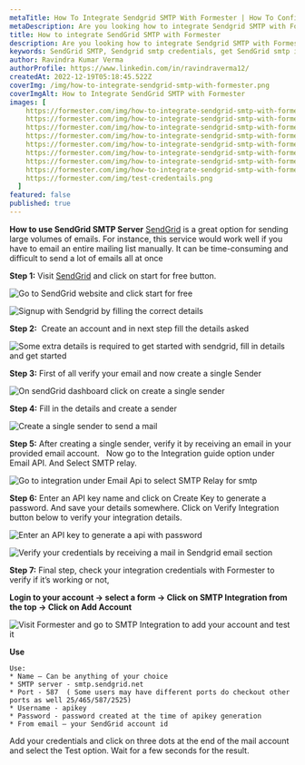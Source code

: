```yaml
---
metaTitle: How To Integrate Sendgrid SMTP With Formester | How To Configure Sendgrid SMTP - Formester
metaDescription: Are you looking how to integrate Sendgrid SMTP with Formester? This blog post will show you how to configure Sendgrid SMTP so you can start using it with Formester.
title: How to integrate SendGrid SMTP with Formester
description: Are you looking how to integrate Sendgrid SMTP with Formester? This blog post will show you how to configure Sendgrid SMTP so you can start using it with Formester.This guide helps you configure SMTP settings for SendGrid SMTP on Formester. You can then start sending all emails through your personalized emails and receive response directly in your inbox
keywords: SendGrid SMTP, Sendgrid smtp credentials, get SendGrid smtp integration
author: Ravindra Kumar Verma
authorProfile: https://www.linkedin.com/in/ravindraverma12/
createdAt: 2022-12-19T05:18:45.522Z
coverImg: /img/how-to-integrate-sendgrid-smtp-with-formester.png
coverImgAlt: How to Integrate SendGrid SMTP with Formester
images: [
    https://formester.com/img/how-to-integrate-sendgrid-smtp-with-formester__home-screen.png,
    https://formester.com/img/how-to-integrate-sendgrid-smtp-with-formester__signup.png,
    https://formester.com/img/how-to-integrate-sendgrid-smtp-with-formester__some-extra-detail.png,
    https://formester.com/img/how-to-integrate-sendgrid-smtp-with-formester__dashboard.png,
    https://formester.com/img/how-to-integrate-sendgrid-smtp-with-formester__create-a-sender.png,
    https://formester.com/img/how-to-integrate-sendgrid-smtp-with-formester__goto-smtp-relay.png,
    https://formester.com/img/how-to-integrate-sendgrid-smtp-with-formester__create-api-key.png,
    https://formester.com/img/how-to-integrate-sendgrid-smtp-with-formester__verify.png,
    https://formester.com/img/test-credentails.png
  ]
featured: false
published: true
---
```

**How to use SendGrid SMTP Server**
[SendGrid](https://sendgrid.com/ "SendGrid") is a great option for sending large volumes of emails. For instance, this service would work well if you have to email an entire mailing list manually. It can be time-consuming and difficult to send a lot of emails all at once

**Step 1:** Visit [SendGrid](https://sendgrid.com/ "SendGrid") and click on start for free button.

![Go to SendGrid website and click start for free](/img/how-to-integrate-sendgrid-smtp-with-formester__home-screen.png "Go to SendGrid website and click start for free")

![Signup with Sendgrid by filling the correct details](/img/how-to-integrate-sendgrid-smtp-with-formester__signup.png "Signup with Sendgrid by filling the correct details")

**Step 2:**  Create an account and in next step fill the details asked

![Some extra details is required to get started with sendgrid, fill in details and get started ](/img/how-to-integrate-sendgrid-smtp-with-formester__some-extra-detail.png "Some extra details is required to get started with sendgrid, fill in details and get started ")

**S﻿tep 3:** First of all verify your email and now create a single Sender

![On sendGrid dashboard click on create a single sender](/img/how-to-integrate-sendgrid-smtp-with-formester__dashboard.png "On sendGrid dashboard click on create a single sender")

**S﻿tep 4:** Fill in the details and create a sender

![Create a single sender to send a mail](/img/how-to-integrate-sendgrid-smtp-with-formester__create-a-sender.png "Create a single sender to send a mail")

**S﻿tep 5:** After creating a single sender, verify it by receiving an email in your provided email account.   Now go to the Integration guide option under Email API. And Select SMTP relay.

![Go to integration under Email Api to select SMTP Relay for smtp](/img/how-to-integrate-sendgrid-smtp-with-formester__goto-smtp-relay.png "Go to integration under Email Api to select SMTP Relay for smtp")

**S﻿tep 6:** Enter an API key name and click on Create Key to generate a password. And save your details somewhere. Click on Verify Integration button below to verify your integration details.

![Enter an API key to generate a api with password](/img/how-to-integrate-sendgrid-smtp-with-formester__create-api-key.png "Enter an API key to generate a api with password")

![Verify your credentials by receiving a mail in Sendgrid email section](/img/how-to-integrate-sendgrid-smtp-with-formester__verify.png "Verify your credentials by receiving a mail in Sendgrid email section")

**Step 7:** Final step, check your integration credentials with Formester to verify if it’s working or not,

**Login to your account -> select a form -> Click on SMTP Integration from the top -> Click on Add Account**

![Visit Formester and go to SMTP Integration to add your account and test it](/img/test-credentails.png "Visit Formester and go to SMTP Integration to add your account and test it")

**Use**

```
Use:
* Name – Can be anything of your choice
* SMTP server - smtp.sendgrid.net
* Port - 587  ( Some users may have different ports do checkout other ports as well 25/465/587/2525)
* Username - apikey
* Password - password created at the time of apikey generation
* From email – your SendGrid account id
```

Add your credentials and click on three dots at the end of the mail account and select the Test option. Wait for a few seconds for the result.